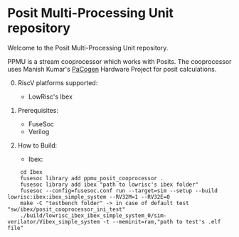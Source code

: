 # Posit Multi-Processing Unit repository
Welcome to the Posit Multi-Processing Unit repository.

PPMU is a stream cooprocessor which works with Posits. The cooprocessor uses Manish Kumar's [PaCogen](https://github.com/manish-kj/PACoGen) Hardware Project for posit calculations.
   
0. RiscV platforms supported:
   - LowRisc's Ibex
  
1. Prerequisites:
   - FuseSoc
   - Verilog
  
2. How to Build:
   - Ibex:
  ```
      cd Ibex
      fusesoc library add ppmu_posit_cooprocessor .
      fusesoc library add ibex "path to lowrisc's ibex folder"
      fusesoc --config=fusesoc.conf run --target=sim --setup --build lowrisc:ibex:ibex_simple_system --RV32M=1 --RV32E=0
      make -C "testbench folder" -> in case of default test "sw/ibex/posit_cooprocessor_ini_test"
      ./build/lowrisc_ibex_ibex_simple_system_0/sim-verilator/Vibex_simple_system -t --meminit=ram,"path to test's .elf file"
  ```

